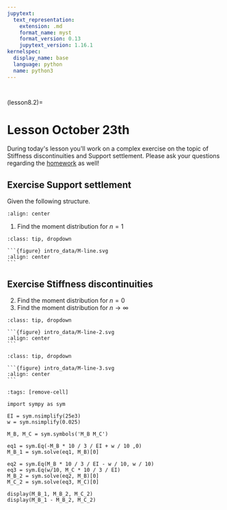 ```yaml
---
jupytext:
  text_representation:
    extension: .md
    format_name: myst
    format_version: 0.13
    jupytext_version: 1.16.1
kernelspec:
  display_name: base
  language: python
  name: python3
---
```


```{index} Support settlement; Class exercise
```
```{index} Stiffness influences; Class exercise
```


(lesson8.2)=
# Lesson October 23th

During today's lesson you'll work on a complex exercise on the topic of Stiffness discontinuities and Support settlement. Please ask your questions regarding the [homework](homework8.2) as well!

## Exercise Support settlement

Given the following structure.

```{figure} intro_data/structure.svg
:align: center
```

1. Find the moment distribution for $n=1$


````{admonition} Solution assignment 1
:class: tip, dropdown

```{figure} intro_data/M-line.svg
:align: center
```

````

## Exercise Stiffness discontinuities

2. Find the moment distribution for $n=0$
3. Find the moment distribution for $n \to \infty$

````{admonition} Solution assignment 2
:class: tip, dropdown

```{figure} intro_data/M-line-2.svg
:align: center
```

````

````{admonition} Solution assignment 3
:class: tip, dropdown

```{figure} intro_data/M-line-3.svg
:align: center
```
````

```{code-cell} ipython3
:tags: [remove-cell]

import sympy as sym

EI = sym.nsimplify(25e3)
w = sym.nsimplify(0.025)

M_B, M_C = sym.symbols('M_B M_C')

eq1 = sym.Eq(-M_B * 10 / 3 / EI + w / 10 ,0)
M_B_1 = sym.solve(eq1, M_B)[0]

eq2 = sym.Eq(M_B * 10 / 3 / EI - w / 10, w / 10)
eq3 = sym.Eq(w/10, M_C * 10 / 3 / EI)
M_B_2 = sym.solve(eq2, M_B)[0]
M_C_2 = sym.solve(eq3, M_C)[0]

display(M_B_1, M_B_2, M_C_2)
display(M_B_1 - M_B_2, M_C_2)
```
